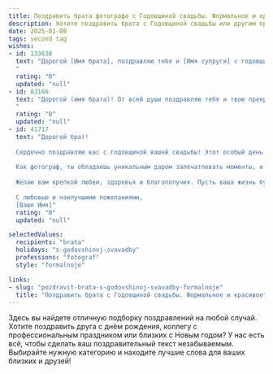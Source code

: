 ```yaml
---
title: Поздравить брата фотографа с Годовщиной свадьбы. Формальное и красивое
description: Хотите поздравить брата с Годовщиной свадьбы или другим праздником? Наш ИИ создаст незабываемое поздравление, а вы обязательно выделитесь среди других.  
date: 2025-01-08
tags: second tag
wishes:
- id: 133638
  text: "Дорогой [Имя брата], поздравляю тебя и [Имя супруги] с годовщиной свадьбы! Желаю вам, чтобы ваша совместная жизнь всегда оставалась такой же яркой и неповторимой, как лучшие фотографии, которые ты, как талантливый фотограф, умеешь создавать. Пусть любовь и взаимопонимание будут основой вашего счастливого будущего.  Счастья вам, крепкой семьи и  многих-многих лет совместной жизни!
  "
  rating: "0"
  updated: "null"
- id: 83166
  text: "Дорогой (имя брата)! От всей души поздравляю тебя и твою прекрасную супругу с годовщиной свадьбы! Желаю вам, чтобы ваш семейный очаг всегда горел ярким и тёплым пламенем, а в жизни царили любовь, взаимопонимание и счастье. Пусть каждый ваш день будет наполнен радостью, а профессиональные успехи,  в особенности твои, как талантливого фотографа,  приносят вам ещё больше вдохновения и процветания.  С юбилеем!
  "
  rating: "0"
  updated: "null"
- id: 41717
  text: "Дорогой брат!
  
  Сердечно поздравляю вас с годовщиной вашей свадьбы! Этот особый день наполняет наши сердца радостью и теплом, ведь именно сегодня мы отмечаем не только ваш союз, но и ту солнечную историю любви, которую вы создаете вместе.
  
  Как фотограф, ты обладаешь уникальным даром запечатлевать моменты, и уверен, каждая фотография вашей совместной жизни рассказывает о счастье, взаимопонимании и поддержке. Пусть ваш семейный альбом пополняется новыми яркими кадрами, а каждый миг, проведённый вместе, становится источником вдохновения и радости.
  
  Желаю вам крепкой любви, здоровья и благополучия. Пусть ваша жизнь будет наполнена красивыми моментами, звучанием смеха и искренними улыбками.
  
  С любовью и наилучшими пожеланиями,
  [Ваше Имя]"
  rating: "0"
  updated: "null"

selectedValues:
  recipients: "brata"
  holidays: "s-godovshinoj-svavadby"
  professions: "fotograf"
  style: "formalnoje"

links:
- slug: "pozdravit-brata-s-godovshinoj-svavadby-formalnoje"
  title: "Поздравить брата с Годовщиной свадьбы. Формальное и красивое"
---
```


Здесь вы найдете отличную подборку поздравлений на любой случай.
Хотите поздравить друга с днём рождения, коллегу с профессиональным праздником или близких с Новым годом? У нас есть всё, чтобы сделать ваш поздравительный текст незабываемым. Выбирайте нужную категорию и находите лучшие слова для ваших близких и друзей!
